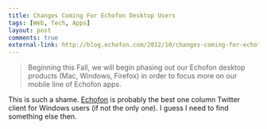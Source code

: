 ```yaml
---
title: Changes Coming For Echofon Desktop Users
tags: [Web, Tech, Apps]
layout: post
comments: true
external-link: http://blog.echofon.com/2012/10/changes-coming-for-echofon-desktop-users.html
---
```


> Beginning this Fall, we will begin phasing out our Echofon desktop products (Mac, Windows, Firefox) in order to focus more on our mobile line of Echofon apps.

This is such a shame. [Echofon](http://www.echofon.com/ "Echofon") is probably the best one column Twitter client for Windows users (if not the only one). I guess I need to find something else then.